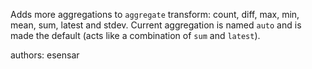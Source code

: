 Adds more aggregations to `aggregate` transform: count, diff, max, min, mean, sum, latest and stdev. Current aggregation is named `auto` and is made the default (acts like a combination of `sum` and `latest`).

authors: esensar
